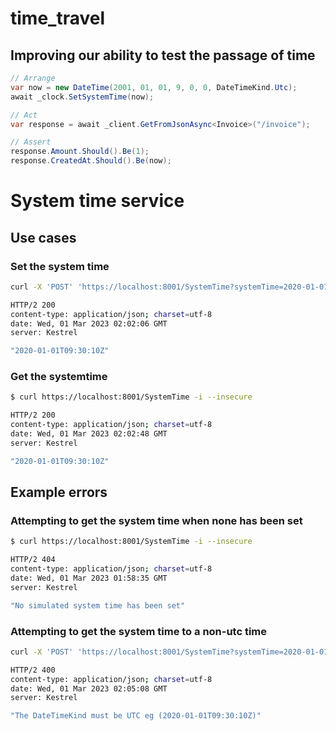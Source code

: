 # time_travel

## Improving our ability to test the passage of time
```cs
// Arrange
var now = new DateTime(2001, 01, 01, 9, 0, 0, DateTimeKind.Utc);
await _clock.SetSystemTime(now);

// Act
var response = await _client.GetFromJsonAsync<Invoice>("/invoice");

// Assert
response.Amount.Should().Be(1);
response.CreatedAt.Should().Be(now);
```

# System time service

## Use cases

### Set the system time

```sh
curl -X 'POST' 'https://localhost:8001/SystemTime?systemTime=2020-01-01T09%3A30%3A10Z' -i --insecure
```

```sh
HTTP/2 200 
content-type: application/json; charset=utf-8
date: Wed, 01 Mar 2023 02:02:06 GMT
server: Kestrel

"2020-01-01T09:30:10Z"
```

### Get the systemtime

```sh
$ curl https://localhost:8001/SystemTime -i --insecure
```

```sh
HTTP/2 200 
content-type: application/json; charset=utf-8
date: Wed, 01 Mar 2023 02:02:48 GMT
server: Kestrel

"2020-01-01T09:30:10Z"
```

## Example errors

### Attempting to get the system time when none has been set

```sh
$ curl https://localhost:8001/SystemTime -i --insecure
```

```sh
HTTP/2 404 
content-type: application/json; charset=utf-8
date: Wed, 01 Mar 2023 01:58:35 GMT
server: Kestrel

"No simulated system time has been set"
```


### Attempting to get the system time to a non-utc time

```sh
curl -X 'POST' 'https://localhost:8001/SystemTime?systemTime=2020-01-01' -i --insecure
```

```sh
HTTP/2 400 
content-type: application/json; charset=utf-8
date: Wed, 01 Mar 2023 02:05:08 GMT
server: Kestrel

"The DateTimeKind must be UTC eg (2020-01-01T09:30:10Z)"
```

